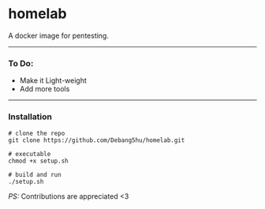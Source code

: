 # homelab

A docker image for pentesting.  

---
### To Do:

* Make it Light-weight
* Add more tools  

---
### Installation  

```
# clone the repo
git clone https://github.com/Debang5hu/homelab.git

# executable
chmod +x setup.sh

# build and run
./setup.sh
```  

*PS:* Contributions are appreciated <3  